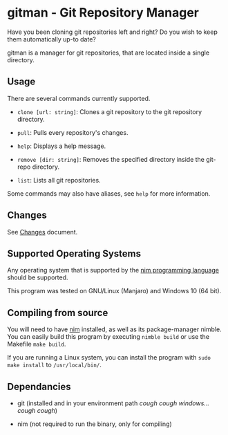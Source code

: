# gitman - Git Repository Manager

Have you been cloning git repositories left and right? Do you wish to keep them automatically up-to date?

gitman is a manager for git repositories, that are located inside a single directory.

## Usage

There are several commands currently supported.

* `clone [url: string]`: Clones a git repository to the git repository directory.

* `pull`: Pulls every repository's changes.

* `help`: Displays a help message.

* `remove [dir: string]`: Removes the specified directory inside the git-repo directory.

* `list`: Lists all git repositories.

Some commands may also have aliases, see `help` for more information.

## Changes

See [Changes](CHANGES.md) document.

## Supported Operating Systems

Any operating system that is supported by the [nim programming language](https://nim-lang.org) should be supported.

This program was tested on GNU/Linux (Manjaro) and Windows 10 (64 bit).

## Compiling from source

You will need to have [nim](https://nim-lang.org) installed, as well as its package-manager nimble. You can easily build this program by executing `nimble build` or use the Makefile `make build`.

If you are running a Linux system, you can install the program with `sudo make install` to `/usr/local/bin/`.

## Dependancies

* git (installed and in your environment path *cough cough windows... cough cough*)

* nim (not required to run the binary, only for compiling)
